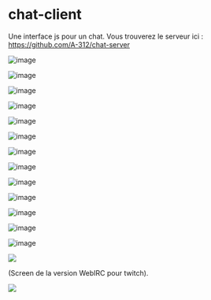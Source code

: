 # chat-client
Une interface js pour un chat. Vous trouverez le serveur ici : https://github.com/A-312/chat-server

![image](https://user-images.githubusercontent.com/18501150/51002961-4107f000-1535-11e9-9d95-91a617557c22.png)

![image](https://user-images.githubusercontent.com/18501150/51002056-61827b00-1532-11e9-90a9-dc14b467aa16.png)

![image](https://user-images.githubusercontent.com/18501150/51002165-b7572300-1532-11e9-9f56-20604ab881d8.png)

![image](https://user-images.githubusercontent.com/18501150/51002182-c6d66c00-1532-11e9-932b-80fe56fff841.png)

![image](https://user-images.githubusercontent.com/18501150/51002190-ce961080-1532-11e9-8bfa-aa95f4f0ab17.png)

![image](https://user-images.githubusercontent.com/18501150/51002827-d787e180-1534-11e9-8558-d37f99700747.png)

![image](https://user-images.githubusercontent.com/18501150/51002447-917e4e00-1533-11e9-82ee-08b3254d090c.png)

![image](https://user-images.githubusercontent.com/18501150/51002480-af4bb300-1533-11e9-9d7b-5ba51e6dc4f7.png)

![image](https://user-images.githubusercontent.com/18501150/51002532-dace9d80-1533-11e9-95e9-fdc5cab1dd04.png)

![image](https://user-images.githubusercontent.com/18501150/51002854-f2f2ec80-1534-11e9-9c6c-863f2d36b428.png)

![image](https://user-images.githubusercontent.com/18501150/51002555-ee7a0400-1533-11e9-94b9-09edbeb62249.png)

![image](https://user-images.githubusercontent.com/18501150/51002573-fb96f300-1533-11e9-9844-6d7ec7a59a02.png)

![image](https://user-images.githubusercontent.com/18501150/51002762-a1e2f880-1534-11e9-9e86-67d8e0a774b0.png)

![](https://i.imgur.com/Wg7jfDu.png)

(Screen de la version WebIRC pour twitch).

![](https://user-images.githubusercontent.com/18501150/45268390-b37b9d00-b47b-11e8-9b17-24a580e93d3e.gif)

